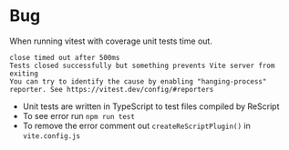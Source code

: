 # Bug
When running vitest with coverage unit tests time out.
```
close timed out after 500ms
Tests closed successfully but something prevents Vite server from exiting
You can try to identify the cause by enabling "hanging-process" reporter. See https://vitest.dev/config/#reporters
```
- Unit tests are written in TypeScript to test files compiled by ReScript
- To see error run `npm run test`
- To remove the error comment out `createReScriptPlugin()` in `vite.config.js`